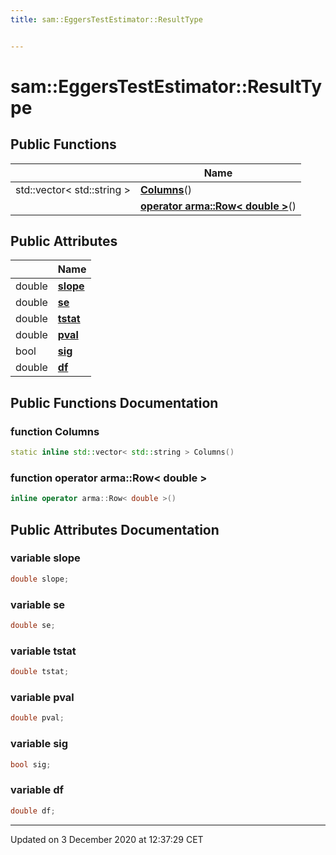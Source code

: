 ```yaml
---
title: sam::EggersTestEstimator::ResultType


---
```


# sam::EggersTestEstimator::ResultType



















## Public Functions

|                | Name           |
| -------------- | -------------- |
| std::vector< std::string > | **[Columns](/doxygen/Classes/structsam_1_1_eggers_test_estimator_1_1_result_type/#function-columns)**()  |
|  | **[operator arma::Row< double >](/doxygen/Classes/structsam_1_1_eggers_test_estimator_1_1_result_type/#function-operator-armarow<-double->)**()  |


## Public Attributes

|                | Name           |
| -------------- | -------------- |
| double | **[slope](/doxygen/Classes/structsam_1_1_eggers_test_estimator_1_1_result_type/#variable-slope)**  |
| double | **[se](/doxygen/Classes/structsam_1_1_eggers_test_estimator_1_1_result_type/#variable-se)**  |
| double | **[tstat](/doxygen/Classes/structsam_1_1_eggers_test_estimator_1_1_result_type/#variable-tstat)**  |
| double | **[pval](/doxygen/Classes/structsam_1_1_eggers_test_estimator_1_1_result_type/#variable-pval)**  |
| bool | **[sig](/doxygen/Classes/structsam_1_1_eggers_test_estimator_1_1_result_type/#variable-sig)**  |
| double | **[df](/doxygen/Classes/structsam_1_1_eggers_test_estimator_1_1_result_type/#variable-df)**  |














## Public Functions Documentation

### function Columns

```cpp
static inline std::vector< std::string > Columns()
```





























### function operator arma::Row< double >

```cpp
inline operator arma::Row< double >()
```































## Public Attributes Documentation

### variable slope

```cpp
double slope;
```





























### variable se

```cpp
double se;
```





























### variable tstat

```cpp
double tstat;
```





























### variable pval

```cpp
double pval;
```





























### variable sig

```cpp
bool sig;
```





























### variable df

```cpp
double df;
```

































-------------------------------

Updated on  3 December 2020 at 12:37:29 CET
